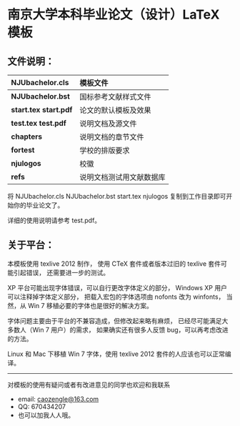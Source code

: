 # 南京大学本科毕业论文（设计）LaTeX 模板 #

## 文件说明： ##

| **NJUbachelor.cls** | 模板文件 |
|:--------------------|:-----|
| **NJUbachelor.bst** | 国标参考文献样式文件 |
| **start.tex start.pdf** | 论文的默认模板及效果 |
| **test.tex test.pdf** | 说明文档及源文件 |
| **chapters**        | 说明文档的章节文件 |
| **fortest**         | 学校的排版要求 |
| **njulogos**        | 校徽   |
| **refs**            | 说明文档测试用文献数据库 |


将 NJUbachelor.cls NJUbachelor.bst start.tex njulogos 复制到工作目录即可开始你的毕业论文了。

详细的使用说明请参考 test.pdf。


## 关于平台： ##

本模板使用 texlive 2012 制作，
使用 CTeX 套件或者版本过旧的 texlive 套件可能引起错误，
还需要进一步的测试。

XP 平台可能出现字体错误，可以自行更改字体定义的部分，
Windows XP 用户可以注释掉字体定义部分，
把载入宏包的字体选项由 nofonts 改为 winfonts，
当然，从 Win 7 移植必要的字体也是很好的解决方案。

字体问题主要由于平台的不兼容造成，但修改起来略有麻烦，
已经尽可能满足大多数人（Win 7 用户）的需求，
如果确实还有很多人反馈 bug，可以再考虑改进的方法。

Linux 和 Mac 下移植 Win 7 字体，使用 texlive 2012 套件的人应该也可以正常编译。





---


对模板的使用有疑问或者有改进意见的同学也欢迎和我联系

  * email: caozengle@163.com
  * QQ:    670434207
  * 也可以加我人人哦。